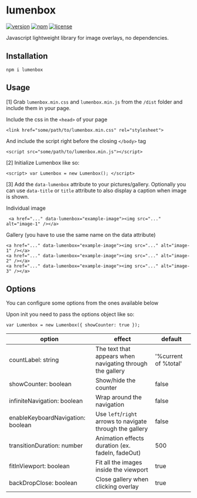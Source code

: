 # lumenbox
[![version](https://img.shields.io/npm/v/lumenbox.svg?style=for-the-badge)](https://www.npmjs.com/package/lumenbox)
[![npm](https://img.shields.io/npm/dt/lumenbox.svg?style=for-the-badge)](https://www.npmjs.com/package/lumenbox)
[![license](https://img.shields.io/github/license/stealther23/lumenbox.svg?style=for-the-badge)](/LICENSE)

Javascript lightweight library for image overlays, no dependencies.

## Installation
```npm i lumenbox```

## Usage
[1] Grab `lumenbox.min.css` and `lumenbox.min.js` from the `/dist` folder and include them in your page.

Include the css in the `<head>` of your page
```
<link href="some/path/to/lumenbox.min.css" rel="stylesheet">
```
And include the script right before the closing `</body>` tag
```
<script src="some/path/to/lumenbox.min.js"></script>
```

[2] Initialize Lumenbox like so:
```
<script> var Lumenbox = new Lumenbox(); </script>
```

[3] Add the `data-lumenbox` attribute to your pictures/gallery.
Optionally you can use `data-title` or `title` attribute to also display a caption when image is shown.

Individual image
```
 <a href="..." data-lumenbox="example-image"><img src="..." alt="image-1" /></a>
```

Gallery (you have to use the same name on the data attribute)
```
<a href="..." data-lumenbox="example-image"><img src="..." alt="image-1" /></a>
<a href="..." data-lumenbox="example-image"><img src="..." alt="image-2" /></a>
<a href="..." data-lumenbox="example-image"><img src="..." alt="image-3" /></a>
```

## Options
You can configure some options from the ones available below

Upon init you need to pass the options object like so:
```
var Lumenbox = new Lumenbox({ showCounter: true });
```

|option|effect|default|
|---|---|---|
|countLabel: string|The text that appears when navigating through the gallery|'%current of %total'
|showCounter: boolean|Show/hide the counter|false
|infiniteNavigation: boolean|Wrap around the navigation|false
|enableKeyboardNavigation: boolean|Use `left`/`right` arrows to navigate through the gallery|false
|transitionDuration: number|Animation effects duration (ex. fadeIn, fadeOut)|500
|fitInViewport: boolean|Fit all the images inside the viewport|true
|backDropClose: boolean|Close gallery when clicking overlay|true

